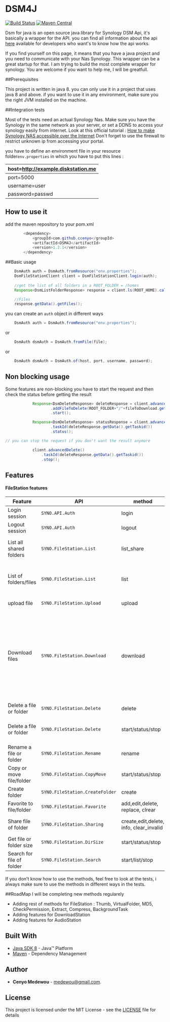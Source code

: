 # DSM4J
[![Build Status](https://travis-ci.com/ccenyo/DSM4J.svg?branch=master)](https://travis-ci.com/github/ccenyo/DSM4J)
[![Maven Central](https://maven-badges.herokuapp.com/maven-central/com.github.ccenyo/DSM4J/badge.svg)](https://maven-badges.herokuapp.com/maven-central/com.github.ccenyo/DSM4J)

Dsm for java is an open source java library for Synology DSM Api, it's basically a wrapper for the API.
you can find all information about the api [here](https://global.download.synology.com/download/Document/Software/DeveloperGuide/Package/FileStation/All/enu/Synology_File_Station_API_Guide.pdf) available for developers who want's to know how the api works.

If you find yourself on this page, it means that you have a java project and you need to communicate with your Nas Synology.
This wrapper can be a great startup for that.
I am trying to build the most complete wrapper for synology.
You are welcome if you want to help me, I will be greatfull.

##Prerequisites

This project is written in java 8. you can only use it in a project that uses java 8 and above.
if you want to use it in any environment, make sure you the right JVM installed on the machine.

##Integration tests

Most of the tests need an actual Synology Nas. 
Make sure you have the Synology in the same network as your server, or set a DDNS to access your synology easily from internet. Look at this official tutorial : [How to make Synology NAS accessible over the Internet](https://www.synology.com/en-global/knowledgebase/DSM/tutorial/Network/How_to_make_Synology_NAS_accessible_over_the_Internet)
Don't forget to use the firewall to restrict unknown ip from accessing your portal.

you have to define an environment file  in your resource folder``env.properties`` in which you have to put this lines :

| host=http://example.diskstation.me |                                                             
| --- |                                                                     
| port=5000 | 
| username=user  | 
| password=passwd   | 

## How to use it

add the maven repository to your pom.xml

```java
        <dependency>
            <groupId>com.github.ccenyo</groupId>
            <artifactId>DSM4J</artifactId>
            <version>1.2.1</version>
        </dependency>
```

##Basic usage


```java
    DsmAuth auth = DsmAuth.fromResource("env.properties");
    DsmFileStationClient client = DsmFileStationClient.login(auth);
    
    //get the list of all folders in a ROOT_FOLDER = /homes
    Response<DsmListFolderResponse> response = client.ls(ROOT_HOME).call();

    //Files
    response.getData().getFiles();
```

you can create an ``auth`` object in different ways

```java
    DsmAuth auth = DsmAuth.fromResource("env.properties");
```
or
```java
    DsmAuth dsmAuth = DsmAuth.fromFile(file);
```
or
```java
    DsmAuth dsmAuth = DsmAuth.of(host, port, username, password);
```

## Non blocking usage

Some features are non-blocking you have to start the request and then check the status before getting the result

```java
            Response<DsmDeleteResponse> deleteResponse = client.advancedDelete()
                    .addFileToDelete(ROOT_FOLDER+"/"+fileToDownload.getName())
                    .start();

            Response<DsmDeleteResponse> statusResponse = client.advancedDelete()
                    .taskId(deleteResponse.getData().getTaskid())
                    .status();

// you can stop the request if you don't want the result anymore

            client.advancedDelete()
                .taskId(deleteResponse.getData().getTaskid())
                .stop();
```
## Features

#### FileStation features

| Feature                   | API                           | method                                    | Description                                                           
| ---                       | ---                           |---                                        |---                                                                   
| Login session             | `SYNO.API.Auth`               | login                                     | Login to synology dsm
| Logout session            | `SYNO.API.Auth`               | logout                                    | Logout 
| List all shared folders   | `SYNO.FileStation.List`       | list_share                                | List all shared folders,  and get detailed file information
| List of folders/files     | `SYNO.FileStation.List`       | list                                      | Enumerate files in a shared folder, and get detailed file information
| upload file               | `SYNO.FileStation.Upload`     | upload                                    | Upload content to the cloud.
| Download files            | `SYNO.FileStation.Download`   | download                                  | Download files/folders. If only one file is specified, the file content is responded. If more than one file/folder is given, binary content in ZIP format which they are compressed to is responded.
| Delete a file or folder   | `SYNO.FileStation.Delete`     | delete                                    | Delete file synchoniously                                                                                 
| Delete a file or folder   | `SYNO.FileStation.Delete`     | start/status/stop                         | Delete file asynchoniously, non-blocking method     
| Rename a file or folder   | `SYNO.FileStation.Rename`     | rename                                    | rename files or folders    
| Copy or move file/folder  | `SYNO.FileStation.CopyMove`   | start/status/stop                         | copy or move folder or file asynchroniously 
| Create folder             |`SYNO.FileStation.CreateFolder`| create                                    | Create new Folder 
| Favorite to file/folder   |`SYNO.FileStation.Favorite`    | add,edit,delete, replace, clrear          | add favorite on folder or file
| Share file of folder      |`SYNO.FileStation.Sharing`     | create,edit,delete, info, clear_invalid   | Share a file of folder ans get a link
| Get file or folder size   |`SYNO.FileStation.DirSize`     | start/status/stop                         | get the size of file or folder
| Search for file of folder |`SYNO.FileStation.Search`      | start/list/stop                           | look for file or folder and get all informations

If you don't know how to use the methods, feel free to look at the tests, i always make sure to use the methods in different ways in the tests.

##RoadMap
I will be completing new methods regularely

 * Adding rest of methods for FileStation : Thumb, VirtualFolder, MD5, CheckPermission, Extract, Compress, BackgroundTask
 * Adding features for DownloadStation
 * Adding features for AudioStation
 
## Built With
* [Java SDK 8](https://www.oracle.com/technetwork/java/javase/downloads/jdk8-downloads-2133151.html) -  Java™ Platform
* [Maven](https://maven.apache.org/) - Dependency Management

## Author
* **Cenyo Medewou** - [medewou@gmail.com](mailto:medewou@gmail.com). 
 
## License
This project is licensed under the MIT License - see the [LICENSE](LICENSE) file for details                                                                        

